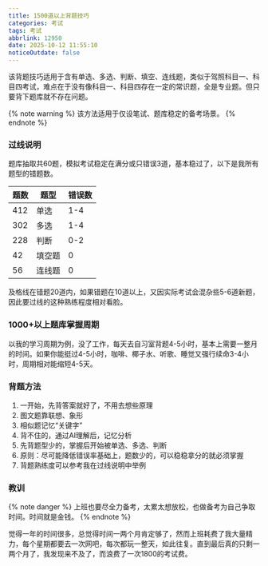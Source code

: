```yaml
---
title: 1500道以上背题技巧
categories: 考试
tags: 考试
abbrlink: 12950
date: 2025-10-12 11:55:10
noticeOutdate: false
---
```


该背题技巧适用于含有单选、多选、判断、填空、连线题，类似于驾照科目一、科目四考试，难点在于没有像科目一、科目四存在一定的常识题，全是专业题。但只要背下题库就不存在问题。

<!-- more -->

{% note warning %}
该方法适用于仅设笔试、题库稳定的备考场景。
{% endnote %}

### 过线说明

题库抽取共60题，模拟考试稳定在满分或只错误3道，基本稳过了，以下是我所有题型的错题数。

| 题数  | 题型  | 错误数  |
|-----|-----|------|
| 412 | 单选  | 1-4  |
| 302 | 多选  | 1-4  |
| 228 | 判断  | 0-2  |
| 42  | 填空题 | 0    |
| 56  | 连线题 | 0    |

及格线在错题20道内，如果错题在10道以上，又因实际考试会混杂些5-6道新题，因此要过线的这种熟练程度相对看脸。

### 1000+以上题库掌握周期

以我的学习周期为例，没了工作，每天去自习室背题4-5小时，基本上需要一整月的时间。如果你能挺过4-5小时，咖啡、椰子水、听歌、睡觉又强行续命3-4小时，周期相对能缩短4-5天。

### 背题方法

1. 一开始，先背答案就好了，不用去想些原理
1. 图文题靠联想、象形
1. 相似题记忆“关键字”
1. 背不住的，通过AI理解后，记忆分析
1. 先背题型少的，掌握后开始被单选、多选、判断
1. 原则：尽可能降低错误率基础上，题数少的，可以稳稳拿分的就必须掌握
1. 背题熟练度可以参考我在过线说明中举例

### 教训

{% note danger %}
上班也要尽全力备考，太累太想放松，也做备考为自己争取时间。时间就是金钱。
{% endnote %}

觉得一年的时间很多，总觉得时间一两个月肯定够了，然而上班耗费了我大量精力，每个星期都要去一次网吧，每次都玩一整天，如此往复。直到最后真的只剩一两个月了，我发现来不及了，而浪费了一次1800的考试费。

